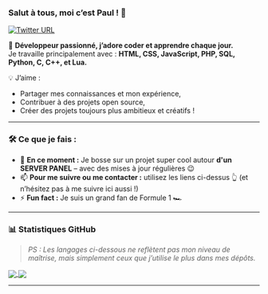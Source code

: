 ### Salut à tous, moi c’est Paul ! 👋  
[![Twitter URL](https://img.shields.io/static/v1?color=red&label=Twitter&logo=twitter&logoColor=white&style=for-the-badge&message=Follow)](https://twitter.com/Mr_Paulon)

🚀 **Développeur passionné, j’adore coder et apprendre chaque jour.**  
Je travaille principalement avec : **HTML, CSS, JavaScript, PHP, SQL, Python, C, C++, et Lua.**

💡 J’aime :
- Partager mes connaissances et mon expérience,
- Contribuer à des projets open source,
- Créer des projets toujours plus ambitieux et créatifs !

---

### 🛠️ Ce que je fais :
- 🔭 **En ce moment :** Je bosse sur un projet super cool autour **d'un SERVER PANEL** – avec des mises à jour régulières 😉  
- 📫 **Pour me suivre ou me contacter :** utilisez les liens ci-dessus 👆 (et n’hésitez pas à me suivre ici aussi !)
- ⚡ **Fun fact :** Je suis un grand fan de Formule 1 🏎️

---

### 📊 Statistiques GitHub  
> *PS : Les langages ci-dessous ne reflètent pas mon niveau de maîtrise, mais simplement ceux que j’utilise le plus dans mes dépôts.*

<a href="https://github.com/mrpaulon/">
  <img align="center" src="https://github-readme-stats.vercel.app/api?username=mrpaulon&theme=jolly&show_icons=true" />
</a>  

<a href="https://github.com/mrpaulon/">
  <img align="center" src="https://github-readme-stats.vercel.app/api/top-langs/?username=mrpaulon&theme=jolly&layout=compact" />
</a>

---

<!--
**mrpaulon/mrpaulon** is a ✨ _special_ ✨ repository because its `README.md` (this file) appears on your GitHub profile.

Here are some ideas to get you started:

- 🔭 I’m currently working on ...
- 🌱 I’m currently learning ...
- 👯 I’m looking to collaborate on ...
- 🤔 I’m looking for help with ...
- 💬 Ask me about ...
- 📫 How to reach me: ...
- 😄 Pronouns: ...
- ⚡ Fun fact: ...
-->
